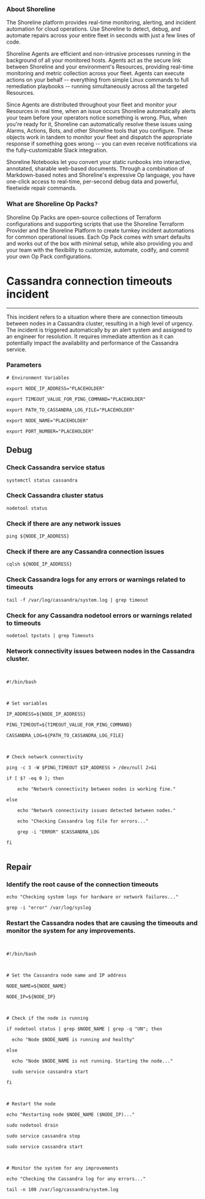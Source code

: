 
### About Shoreline
The Shoreline platform provides real-time monitoring, alerting, and incident automation for cloud operations. Use Shoreline to detect, debug, and automate repairs across your entire fleet in seconds with just a few lines of code.

Shoreline Agents are efficient and non-intrusive processes running in the background of all your monitored hosts. Agents act as the secure link between Shoreline and your environment's Resources, providing real-time monitoring and metric collection across your fleet. Agents can execute actions on your behalf -- everything from simple Linux commands to full remediation playbooks -- running simultaneously across all the targeted Resources.

Since Agents are distributed throughout your fleet and monitor your Resources in real time, when an issue occurs Shoreline automatically alerts your team before your operators notice something is wrong. Plus, when you're ready for it, Shoreline can automatically resolve these issues using Alarms, Actions, Bots, and other Shoreline tools that you configure. These objects work in tandem to monitor your fleet and dispatch the appropriate response if something goes wrong -- you can even receive notifications via the fully-customizable Slack integration.

Shoreline Notebooks let you convert your static runbooks into interactive, annotated, sharable web-based documents. Through a combination of Markdown-based notes and Shoreline's expressive Op language, you have one-click access to real-time, per-second debug data and powerful, fleetwide repair commands.

### What are Shoreline Op Packs?
Shoreline Op Packs are open-source collections of Terraform configurations and supporting scripts that use the Shoreline Terraform Provider and the Shoreline Platform to create turnkey incident automations for common operational issues. Each Op Pack comes with smart defaults and works out of the box with minimal setup, while also providing you and your team with the flexibility to customize, automate, codify, and commit your own Op Pack configurations.

# Cassandra connection timeouts incident
---

This incident refers to a situation where there are connection timeouts between nodes in a Cassandra cluster, resulting in a high level of urgency. The incident is triggered automatically by an alert system and assigned to an engineer for resolution. It requires immediate attention as it can potentially impact the availability and performance of the Cassandra service.

### Parameters
```shell
# Environment Variables

export NODE_IP_ADDRESS="PLACEHOLDER"

export TIMEOUT_VALUE_FOR_PING_COMMAND="PLACEHOLDER"

export PATH_TO_CASSANDRA_LOG_FILE="PLACEHOLDER"

export NODE_NAME="PLACEHOLDER"

export PORT_NUMBER="PLACEHOLDER"
```

## Debug

### Check Cassandra service status
```shell
systemctl status cassandra
```

### Check Cassandra cluster status
```shell
nodetool status
```

### Check if there are any network issues
```shell
ping ${NODE_IP_ADDRESS}
```

### Check if there are any Cassandra connection issues
```shell
cqlsh ${NODE_IP_ADDRESS}
```

### Check Cassandra logs for any errors or warnings related to timeouts
```shell
tail -f /var/log/cassandra/system.log | grep timeout
```

### Check for any Cassandra nodetool errors or warnings related to timeouts
```shell
nodetool tpstats | grep Timeouts
```

### Network connectivity issues between nodes in the Cassandra cluster.
```shell


#!/bin/bash



# Set variables

IP_ADDRESS=${NODE_IP_ADDRESS}

PING_TIMEOUT=${TIMEOUT_VALUE_FOR_PING_COMMAND}

CASSANDRA_LOG=${PATH_TO_CASSANDRA_LOG_FILE}



# Check network connectivity

ping -c 3 -W $PING_TIMEOUT $IP_ADDRESS > /dev/null 2>&1

if [ $? -eq 0 ]; then

    echo "Network connectivity between nodes is working fine."

else

    echo "Network connectivity issues detected between nodes."

    echo "Checking Cassandra log file for errors..."

    grep -i "ERROR" $CASSANDRA_LOG

fi


```

## Repair

### Identify the root cause of the connection timeouts
```shell
echo "Checking system logs for hardware or network failures..."

grep -i "error" /var/log/syslog
```

### Restart the Cassandra nodes that are causing the timeouts and monitor the system for any improvements.
```shell


#!/bin/bash



# Set the Cassandra node name and IP address

NODE_NAME=${NODE_NAME}

NODE_IP=${NODE_IP}



# Check if the node is running

if nodetool status | grep $NODE_NAME | grep -q "UN"; then

  echo "Node $NODE_NAME is running and healthy"

else

  echo "Node $NODE_NAME is not running. Starting the node..."

  sudo service cassandra start

fi



# Restart the node

echo "Restarting node $NODE_NAME ($NODE_IP)..."

sudo nodetool drain

sudo service cassandra stop

sudo service cassandra start



# Monitor the system for any improvements

echo "Checking the Cassandra log for any errors..."

tail -n 100 /var/log/cassandra/system.log


```